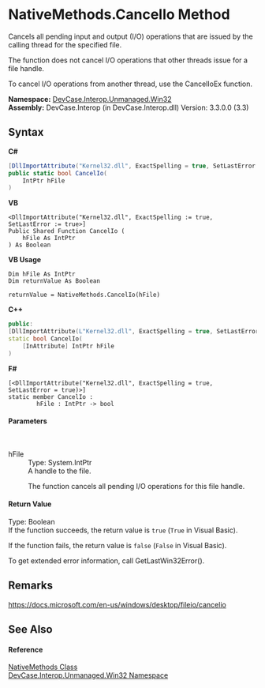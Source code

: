 # NativeMethods.CancelIo Method 
 

Cancels all pending input and output (I/O) operations that are issued by the calling thread for the specified file. 

 The function does not cancel I/O operations that other threads issue for a file handle. 

 To cancel I/O operations from another thread, use the CancelIoEx function.

**Namespace:**&nbsp;<a href="N_DevCase_Interop_Unmanaged_Win32">DevCase.Interop.Unmanaged.Win32</a><br />**Assembly:**&nbsp;DevCase.Interop (in DevCase.Interop.dll) Version: 3.3.0.0 (3.3)

## Syntax

**C#**<br />
``` C#
[DllImportAttribute("Kernel32.dll", ExactSpelling = true, SetLastError = true)]
public static bool CancelIo(
	IntPtr hFile
)
```

**VB**<br />
``` VB
<DllImportAttribute("Kernel32.dll", ExactSpelling := true, SetLastError := true>]
Public Shared Function CancelIo ( 
	hFile As IntPtr
) As Boolean
```

**VB Usage**<br />
``` VB Usage
Dim hFile As IntPtr
Dim returnValue As Boolean

returnValue = NativeMethods.CancelIo(hFile)
```

**C++**<br />
``` C++
public:
[DllImportAttribute(L"Kernel32.dll", ExactSpelling = true, SetLastError = true)]
static bool CancelIo(
	[InAttribute] IntPtr hFile
)
```

**F#**<br />
``` F#
[<DllImportAttribute("Kernel32.dll", ExactSpelling = true, SetLastError = true)>]
static member CancelIo : 
        hFile : IntPtr -> bool 

```


#### Parameters
&nbsp;<dl><dt>hFile</dt><dd>Type: System.IntPtr<br />A handle to the file. 

 The function cancels all pending I/O operations for this file handle.</dd></dl>

#### Return Value
Type: Boolean<br />If the function succeeds, the return value is `true` (`True` in Visual Basic). 

 If the function fails, the return value is `false` (`False` in Visual Basic). 

 To get extended error information, call GetLastWin32Error().

## Remarks
<a href="https://docs.microsoft.com/en-us/windows/desktop/fileio/cancelio" target="_blank">https://docs.microsoft.com/en-us/windows/desktop/fileio/cancelio</a>

## See Also


#### Reference
<a href="T_DevCase_Interop_Unmanaged_Win32_NativeMethods">NativeMethods Class</a><br /><a href="N_DevCase_Interop_Unmanaged_Win32">DevCase.Interop.Unmanaged.Win32 Namespace</a><br />